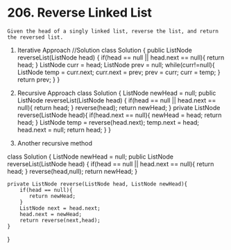 # 206. Reverse Linked List
```PS
Given the head of a singly linked list, reverse the list, and return the reversed list.

```
1. Iterative Approach
//Solution
class Solution {
    public ListNode reverseList(ListNode head) {
         if(head == null || head.next == null){
             return head;
         }
        ListNode curr = head;
        ListNode prev = null;
        while(curr!=null){
            ListNode temp = curr.next;
            curr.next = prev;
            prev = curr;
            curr = temp;
        }
        return prev;
    }
}

2. Recursive Approach
class Solution {
    ListNode newHead = null;
    public ListNode reverseList(ListNode head) {
         if(head == null || head.next == null){
             return head;
         }
        reverse(head);
        return newHead;
    }
    private ListNode reverse(ListNode head){
        if(head.next == null){
            newHead = head;
            return head;
        }
        ListNode temp = reverse(head.next);
        temp.next = head;
        head.next = null;
        return head;
    }
}

3. Another recursive method

class Solution {
    ListNode newHead = null;
    public ListNode reverseList(ListNode head) {
         if(head == null || head.next == null){
             return head;
         }
        reverse(head,null);
        return newHead;
    }
    
    private ListNode reverse(ListNode head, ListNode newHead){
        if(head == null){
           return newHead;
        }
        ListNode next = head.next;
        head.next = newHead;
        return reverse(next,head);
    }
    
}
